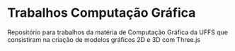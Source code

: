 # Trabalhos Computação Gráfica
Repositório para trabalhos da matéria de Computação Gráfica da UFFS que consistiram na criação de modelos gráficos 2D e 3D com Three.js
